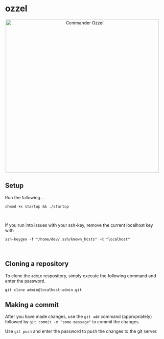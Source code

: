 # ozzel

<p align="center">
  <img src="https://vignette.wikia.nocookie.net/starwars/images/9/90/Ozzel.jpg/revision/latest/scale-to-width-down/500?cb=20090331015238" width="500" title="Commander Ozzel"
</p>

## Setup

Run the following...

`chmod +x startup && ./startup`

</br>

If you run into issues with your ssh-key, remove the current localhost key with

`ssh-keygen -f "/home/dev/.ssh/known_hosts" -R "localhost"`

</br>

## Cloning a repository

To clone the `admin` respository, simply execute the following command and enter the password.

`git clone admin@localhost:admin.git`

## Making a commit

After you have made changes, use the `git add` command (appropriately) followed by `git commit -m "some message"` to commit the changes.

Use `git push` and enter the password to push the changes to the git server.

